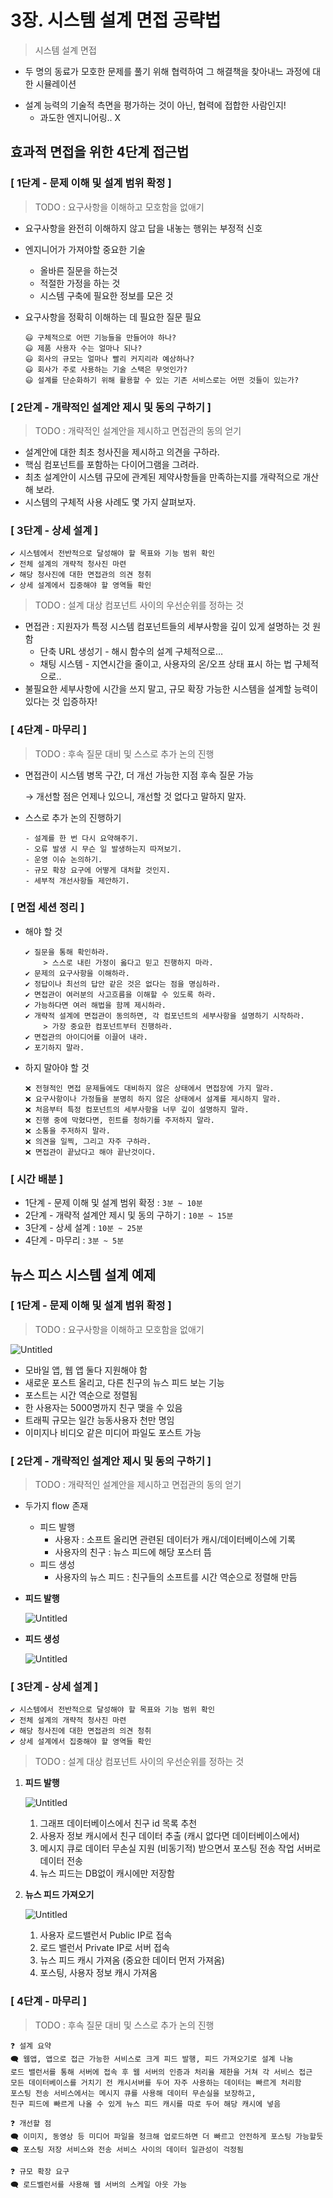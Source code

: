 # 3장. 시스템 설계 면접 공략법

> 시스템 설계 면접
- 두 명의 동료가 모호한 문제를 풀기 위해 협력하여 그 해결책을 찾아내느 과정에 대한 시뮬레이션
> 
- 설계 능력의 기술적 측면을 평가하는 것이 아닌, 협력에 접합한 사람인지!
    - 과도한 엔지니어링.. X

## 효과적 면접을 위한 4단계 접근법

### [ 1단계 - 문제 이해 및 설계 범위 확정 ]

> TODO : 요구사항을 이해하고 모호함을 없애기
> 
- 요구사항을 완전히 이해하지 않고 답을 내놓는 행위는 부정적 신호
- 엔지니어가 가져야할 중요한 기술
    - 올바른 질문을 하는것
    - 적절한 가정을 하는 것
    - 시스템 구축에 필요한 정보를 모은 것
- 요구사항을 정확히 이해하는 데 필요한 질문 필요
    
    ```
    😃 구체적으로 어떤 기능들을 만들어야 하나?
    😃 제품 사용자 수는 얼마나 되나?
    😃 회사의 규모는 얼마나 빨리 커지리라 예상하나?
    😃 회사가 주로 사용하는 기술 스택은 무엇인가?
    😃 설계를 단순화하기 위해 활용할 수 있는 기존 서비스로는 어떤 것들이 있는가?
    ```
    

### [ 2단계 - 개략적인 설계안 제시 및 동의 구하기 ]

> TODO : 개략적인 설계안을 제시하고 면접관의 동의 얻기
> 
- 설계안에 대한 최초 청사진을 제시하고 의견을 구하라.
- 핵심 컴포넌트를 포함하는 다이어그램을 그려라.
- 최초 설계안이 시스템 규모에 관계된 제약사항들을 만족하는지를 개략적으로 개산해 보라.
- 시스템의 구체적 사용 사례도 몇 가지 살펴보자.

### [ 3단계 - 상세 설계 ]

```
✔ 시스템에서 전반적으로 달성해야 할 목표와 기능 범위 확인
✔ 전체 설계의 개략적 청사진 마련
✔ 해당 청사진에 대한 면접관의 의견 청취
✔ 상세 설계에서 집중해야 할 영역들 확인
```

> TODO : 설계 대상 컴포넌트 사이의 우선순위를 정하는 것
> 
- 면접관 : 지원자가 특정 시스템 컴포넌트들의 세부사항을 깊이 있게 설명하는 것 원함
    - 단축 URL 생성기 - 해시 함수의 설계 구체적으로…
    - 채팅 시스템 - 지연시간을 줄이고, 사용자의 온/오프 상태 표시 하는 법 구체적으로..
- 불필요한 세부사항에 시간을 쓰지 말고, 규모 확장 가능한 시스템을 설계할 능력이 있다는 것 입증하자!

### [ 4단계 - 마무리 ]

> TODO : 후속 질문 대비 및 스스로 추가 논의 진행
> 
- 면접관이 시스템 병목 구간, 더 개선 가능한 지점 후속 질문 가능
    
    → 개선할 점은 언제나 있으니, 개선할 것 없다고 말하지 말자.
    
- 스스로 추가 논의 진행하기
    
    ```
    - 설계를 한 번 다시 요약해주기.
    - 오류 발생 시 무슨 일 발생하는지 따져보기.
    - 운영 이슈 논의하기.
    - 규모 확장 요구에 어떻게 대처할 것인지.
    - 세부적 개선사항들 제안하기.
    ```
    

### [ 면접 세션 정리 ]

- 해야 할 것
    
    ```
    ✔ 질문을 통해 확인하라.
    	> 스스로 내린 가정이 옳다고 믿고 진행하지 마라.
    ✔ 문제의 요구사항을 이해하라.
    ✔ 정답이나 최선의 답안 같은 것은 없다는 점을 명심하라.
    ✔ 면접관이 여러분의 사고흐름을 이해할 수 있도록 하라.
    ✔ 가능하다면 여러 해법을 함께 제시하라.
    ✔ 개략적 설계에 면접관이 동의하면, 각 컴포넌트의 세부사항을 설명하기 시작하라.
    	> 가장 중요한 컴포넌트부터 진행하라.
    ✔ 면접관의 아이디어를 이끌어 내라.
    ✔ 포기하지 말라.
    ```
    
- 하지 말아야 할 것
    
    ```
    ❌ 전형적인 면접 문제들에도 대비하지 않은 상태에서 면접장에 가지 말라.
    ❌ 요구사항이나 가정들을 분명히 하지 않은 상태에서 설계를 제시하지 말라.
    ❌ 처음부터 특정 컴포넌트의 세부사항을 너무 깊이 설명하지 말라.
    ❌ 진행 중에 막혔다면, 힌트를 청하기를 주저하지 말라.
    ❌ 소통을 주저하지 말라.
    ❌ 의견을 일찍, 그리고 자주 구하라.
    ❌ 면접관이 끝났다고 해야 끝난것이다.
    ```
    

### [ 시간 배분 ]

- 1단계 - 문제 이해 및 설계 범위 확정 : `3분 ~ 10분`
- 2단계 - 개략적 설계안 제시 및 동의 구하기 : `10분 ~ 15분`
- 3단계 - 상세 설계 : `10분 ~ 25분`
- 4단계 - 마무리 : `3분 ~ 5분`

## 뉴스 피스 시스템 설계 예제

### [ 1단계 - 문제 이해 및 설계 범위 확정 ]

> TODO : 요구사항을 이해하고 모호함을 없애기
> 

![Untitled](img/1.png)

- 모바일 앱, 웹 앱 둘다 지원해야 함
- 새로운 포스트 올리고, 다른 친구의 뉴스 피드 보는 기능
- 포스트는 시간 역순으로 정렬됨
- 한 사용자는 5000명까지 친구 맺을 수 있음
- 트래픽 규모는 일간 능동사용자 천만 명임
- 이미지나 비디오 같은 미디어 파일도 포스트 가능

### [ 2단계 - 개략적인 설계안 제시 및 동의 구하기 ]

> TODO : 개략적인 설계안을 제시하고 면접관의 동의 얻기
> 
- 두가지 flow 존재
    - 피드 발행
        - 사용자 : 소프트 올리면 관련된 데이터가 캐시/데이터베이스에 기록
        - 사용자의 친구 : 뉴스 피드에 해당 포스터 뜸
    - 피드 생성
        - 사용자의 뉴스 피드 : 친구들의 소프트를 시간 역순으로 정렬해 만듬
- **피드 발행**
    
    ![Untitled](img/2.png)
    
- **피드 생성**
    
    ![Untitled](img/3.png)
    

### [ 3단계 - 상세 설계 ]

```
✔ 시스템에서 전반적으로 달성해야 할 목표와 기능 범위 확인
✔ 전체 설계의 개략적 청사진 마련
✔ 해당 청사진에 대한 면접관의 의견 청취
✔ 상세 설계에서 집중해야 할 영역들 확인
```

> TODO : 설계 대상 컴포넌트 사이의 우선순위를 정하는 것
> 
1. **피드 발행**
    
    ![Untitled](img/4.png)
    
    1. 그래프 데이터베이스에서 친구 id 목록 추천
    2. 사용자 정보 캐시에서 친구 데이터 추출 (캐시 없다면 데이터베이스에서)
    3. 메시지 큐로 데이터 무손실 지원 (비동기적) 받으면서 포스팅 전송 작업 서버로 데이터 전송
    4. 뉴스 피드는 DB없이 캐시에만 저장함
2. **뉴스 피드 가져오기**
    
    ![Untitled](img/5.png)
    
    1. 사용자 로드밸런서 Public IP로 접속
    2. 로드 밸런서 Private IP로 서버 접속
    3. 뉴스 피드 캐시 가져옴 (중요한 데이터 먼저 가져옴)
    4. 포스팅, 사용자 정보 캐시 가져옴

### [ 4단계 - 마무리 ]

> TODO : 후속 질문 대비 및 스스로 추가 논의 진행
> 

```
❓ 설계 요약
🗨 웹앱, 앱으로 접근 가능한 서비스로 크게 피드 발행, 피드 가져오기로 설계 나눔
로드 밸런서를 통해 서버에 접속 후 웹 서버의 인증과 처리율 제한을 거쳐 각 서비스 접근
모든 데이터베이스를 거치기 전 캐시서버를 두어 자주 사용하는 데이터는 빠르게 처리함
포스팅 전송 서비스에서는 메시지 큐를 사용해 데이터 무손실을 보장하고, 
친구 피드에 빠르게 나올 수 있게 뉴스 피드 캐시를 따로 두어 해당 캐시에 넣음

❓ 개선할 점
🗨 이미지, 동영상 등 미디어 파일을 청크해 업로드하면 더 빠르고 안전하게 포스팅 가능할듯
🗨 포스팅 저장 서비스와 전송 서비스 사이의 데이터 일관성이 걱정됨

❓ 규모 확장 요구
🗨 로드벨런서를 사용해 웹 서버의 스케일 아웃 가능
```
